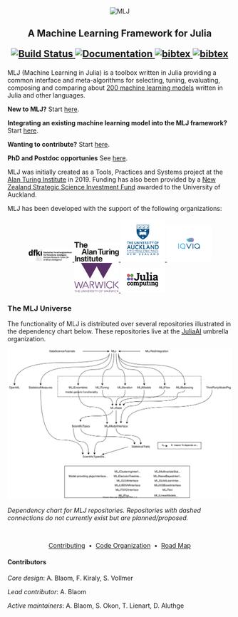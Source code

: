 <div align="center">
    <img src="material/MLJLogo2.svg" alt="MLJ" width="200">
</div>

<h2 align="center">A Machine Learning Framework for Julia
<p align="center">
  <a href="https://github.com/JuliaAI/MLJ.jl/actions">
    <img src="https://github.com/JuliaAI/MLJ.jl/workflows/CI/badge.svg"
         alt="Build Status">
  </a>
  <a href="https://JuliaAI.github.io/MLJ.jl/dev/">
    <img src="https://img.shields.io/badge/docs-stable-blue.svg"
         alt="Documentation">
  </a>
  <a href="https://opensource.org/licenses/MIT">
    <img src="https://img.shields.io/badge/License-MIT-yelllow"
       alt="bibtex">
  </a>
  <a href="BIBLIOGRAPHY.md">
    <img src="https://img.shields.io/badge/cite-BibTeX-blue"
       alt="bibtex">
  </a>

</p>
</h2>


MLJ (Machine Learning in Julia) is a toolbox written in Julia
providing a common interface and meta-algorithms for selecting,
tuning, evaluating, composing and comparing about [200 machine learning
models](https://JuliaAI.github.io/MLJ.jl/dev/model_browser/#Model-Browser)
written in Julia and other languages.

**New to MLJ?** Start [here](https://JuliaAI.github.io/MLJ.jl/dev/).

**Integrating an existing machine learning model into the MLJ
framework?** Start [here](https://JuliaAI.github.io/MLJ.jl/dev/quick_start_guide_to_adding_models/).

**Wanting to contribute?** Start [here](CONTRIBUTING.md). 

**PhD and Postdoc opportunies** See [here](https://sebastian.vollmer.ms/jobs/).

MLJ was initially created as a Tools, Practices and Systems project at
the [Alan Turing Institute](https://www.turing.ac.uk/)
in 2019. Funding has also been provided by a [New Zealand Strategic
Science Investment
Fund](https://www.mbie.govt.nz/science-and-technology/science-and-innovation/funding-information-and-opportunities/investment-funds/strategic-science-investment-fund/ssif-funded-programmes/university-of-auckland/)
awarded to the University of Auckland.

MLJ has been developed with the support of the following organizations:

<div align="center">
    <a href="https://www.dfki.de/en/web">
        <img src="material/DFKI.png" width = 100/>
    </a>
    <a href="https://www.turing.ac.uk/">
        <img src="material/Turing_logo.png" width = 100/>
    </a>
    <a href="https://www.auckland.ac.nz/en.html">
        <img src="material/UoA_logo.png" width = 100/>
    </a>
    <a href="https://www.iqvia.com/">
        <img src="material/IQVIA_logo.png" width = 100/>
    </a>
    <a href="https://warwick.ac.uk/">
        <img src="material/warwick.png" width = 100/>
    </a>
    <a href="https://juliahub.com/">
        <img src="material/julia.png" width = 100/>
    </a>
</div>


### The MLJ Universe

The functionality of MLJ is distributed over several repositories
illustrated in the dependency chart below. These repositories live at
the [JuliaAI](https://github.com/JuliaAI) umbrella organization.

<div align="center">
    <img src="material/MLJ_stack.svg" alt="Dependency Chart">
</div>

*Dependency chart for MLJ repositories. Repositories with dashed
connections do not currently exist but are planned/proposed.*

<br>
<p align="center">
<a href="CONTRIBUTING.md">Contributing</a> &nbsp;•&nbsp; 
<a href="ORGANIZATION.md">Code Organization</a> &nbsp;•&nbsp;
<a href="ROADMAP.md">Road Map</a> 
</br>

#### Contributors

*Core design*: A. Blaom, F. Kiraly, S. Vollmer

*Lead contributor*: A. Blaom

*Active maintainers*: A. Blaom, S. Okon, T. Lienart, D. Aluthge




